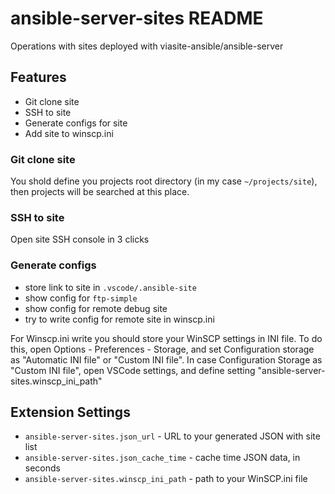 # ansible-server-sites README
Operations with sites deployed with viasite-ansible/ansible-server


## Features
- Git clone site
- SSH to site
- Generate configs for site
- Add site to winscp.ini

### Git clone site
You shold define you projects root directory (in my case `~/projects/site`),
then projects will be searched at this place.

### SSH to site
Open site SSH console in 3 clicks

### Generate configs
- store link to site in `.vscode/.ansible-site`
- show config for `ftp-simple`
- show config for remote debug site
- try to write config for remote site in winscp.ini

For Winscp.ini write you should store your WinSCP settings in INI file.
To do this, open Options - Preferences - Storage, and  set Configuration storage as "Automatic INI file" or "Custom INI file".
In case Configuration Storage as "Custom INI file", open VSCode settings, and define setting "ansible-server-sites.winscp_ini_path"

## Extension Settings
- `ansible-server-sites.json_url` - URL to your generated JSON with site list
- `ansible-server-sites.json_cache_time` - cache time JSON data, in seconds
- `ansible-server-sites.winscp_ini_path` - path to your WinSCP.ini file
